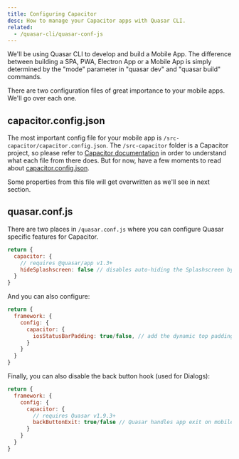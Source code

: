 ```yaml
---
title: Configuring Capacitor
desc: How to manage your Capacitor apps with Quasar CLI.
related:
  - /quasar-cli/quasar-conf-js
---
```


We'll be using Quasar CLI to develop and build a Mobile App. The difference between building a SPA, PWA, Electron App or a Mobile App is simply determined by the "mode" parameter in "quasar dev" and "quasar build" commands.

There are two configuration files of great importance to your mobile apps. We'll go over each one.

## capacitor.config.json
The most important config file for your mobile app is `/src-capacitor/capacitor.config.json`. The `/src-capacitor` folder is a Capacitor project, so please refer to [Capacitor documentation](https://capacitor.ionicframework.com) in order to understand what each file from there does. But for now, have a few moments to read about [capacitor.config.json](https://capacitor.ionicframework.com/docs/basics/configuring-your-app/).

Some properties from this file will get overwritten as we'll see in next section.

## quasar.conf.js
There are two places in `/quasar.conf.js` where you can configure Quasar specific features for Capacitor.

```js
return {
  capacitor: {
    // requires @quasar/app v1.3+
    hideSplashscreen: false // disables auto-hiding the Splashscreen by Quasar CLI
  }
}
```

And you can also configure:

```js
return {
  framework: {
    config: {
      capacitor: {
        iosStatusBarPadding: true/false, // add the dynamic top padding on iOS mobile devices
      }
    }
  }
}
```

Finally, you can also disable the back button hook (used for Dialogs):

```js
return {
  framework: {
    config: {
      capacitor: {
        // requires Quasar v1.9.3+
        backButtonExit: true/false // Quasar handles app exit on mobile phone back button
      }
    }
  }
}
```
